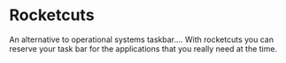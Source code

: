 # Rocketcuts
An alternative to operational systems taskbar.... With rocketcuts you can reserve your task bar for the applications that you really need at the time.
